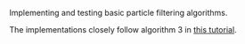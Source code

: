 Implementing and testing basic particle filtering algorithms.



The implementations closely follow algorithm 3 in [this tutorial](https://ieeexplore.ieee.org/document/978374).